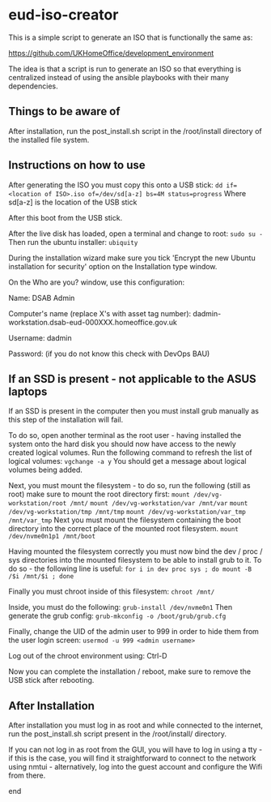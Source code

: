 # eud-iso-creator

This is a simple script to generate an ISO that is functionally the same as:

https://github.com/UKHomeOffice/development_environment

The idea is that a script is run to generate an ISO so that everything is centralized instead of using the ansible playbooks with their many dependencies.


## Things to be aware of

After installation, run the post_install.sh script in the /root/install directory of the installed file system.


## Instructions on how to use

After generating the ISO you must copy this onto a USB stick:
`dd if=<location of ISO>.iso of=/dev/sd[a-z] bs=4M status=progress`
Where sd[a-z] is the location of the USB stick

After this boot from the USB stick.

After the live disk has loaded, open a terminal and change to root:
`sudo su -`
Then run the ubuntu installer:
`ubiquity`

During the installation wizard make sure you tick 'Encrypt the new Ubuntu installation for security' option on the Installation type window.

On the Who are you? window, use this configuration:

Name: DSAB Admin

Computer's name (replace X's with asset tag number): dadmin-workstation.dsab-eud-000XXX.homeoffice.gov.uk

Username: dadmin

Password: (if you do not know this check with DevOps BAU)


## If an SSD is present - not applicable to the ASUS laptops
If an SSD is present in the computer then you must install grub manually as this step of the installation will fail.

To do so, open another terminal as the root user - 
having installed the system onto the hard disk you should now have access to the newly created logical volumes.
Run the following command to refresh the list of logical volumes:
`vgchange -a y`
You should get a message about logical volumes being added.

Next, you must mount the filesystem - to do so, run the following (still as root) make sure to mount the root directory first:
`mount /dev/vg-workstation/root /mnt/`
`mount /dev/vg-workstation/var /mnt/var`
`mount /dev/vg-workstation/tmp /mnt/tmp`
`mount /dev/vg-workstation/var_tmp /mnt/var_tmp`
Next you must mount the filesystem containing the boot directory into the correct place of the mounted root filesystem.
`mount /dev/nvme0n1p1 /mnt/boot`

Having mounted the filesystem correctly you must now bind the dev / proc / sys directories into the mounted filesystem to be able to install grub to it.
To do so - the following line is useful:
`for i in dev proc sys ; do mount -B /$i /mnt/$i ; done`

Finally you must chroot inside of this filesystem:
`chroot /mnt/`

Inside, you must do the following:
`grub-install /dev/nvme0n1`
Then generate the grub config:
`grub-mkconfig -o /boot/grub/grub.cfg`

Finally, change the UID of the admin user to 999 in order to hide them from the user login screen:
`usermod -u 999 <admin username>`

Log out of the chroot environment using: Ctrl-D

Now you can complete the installation / reboot, make sure to remove the USB stick after rebooting.


## After Installation

After installation you must log in as root and while connected to the internet, run the post_install.sh script present in the /root/install/ directory.

If you can not log in as root from the GUI, you will have to log in using a tty - if this is the case, you will find it straightforward to connect to the network using nmtui - alternatively, log into the guest account and configure the Wifi from there.

end
